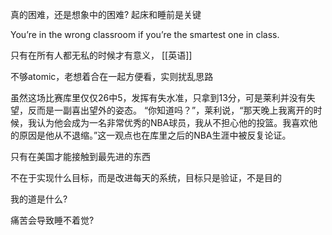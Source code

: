 真的困难，还是想象中的困难?
起床和睡前是关键

You’re in the wrong classroom if you’re the smartest one in class.

只有在所有人都无私的时候才有意义，
[[英语]]

不够atomic，老想着合在一起方便看，实则扰乱思路

虽然这场比赛库里仅仅26中5，发挥有失水准，只拿到13分，可是莱利并没有失望，反而是一副喜出望外的姿态。
“你知道吗？”，莱利说，“那天晚上我离开的时候，我认为他会成为一名非常优秀的NBA球员，我从不担心他的投篮。我喜欢他的原因是他从不退缩。”这一观点也在库里之后的NBA生涯中被反复论证。

只有在美国才能接触到最先进的东西

不在于实现什么目标，而是改进每天的系统，目标只是验证，不是目的

我的道是什么?

痛苦会导致睡不着觉?